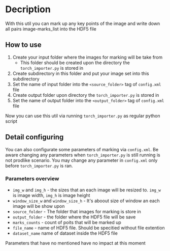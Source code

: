 # Decription
With this util you can mark up any key points of the image and write down all pairs image-marks_list into the HDF5 file
## How to use
1. Create your input folder where the images for marking will be take from
    - This folder should be created upon the directory the `torch_importer.py` is stored in
2. Create subdirectory in this folder and put your image set into this subdirectory
3. Set the name of input folder into the `<source_folder>` tag of `config.xml` file
4. Create output folder upon directory the `torch_importer.py` is stored in
5. Set the name of output folder into the `<output_folder>` tag of `config.xml` file

Now you can use this util via running `torch_importer.py` as regular python script
## Detail configuring
You can also configurate some parameters of marking via `config.xml`. Be aware changing any parameters when `torch_importer.py` is still running is not prodlike scenario. You may change any parameter in `config.xml` only before `torch_importer.py` is ran.
### Parameters overview
- `img_w` and `img_h` - the sizes that an each image will be resized to. `img_w` is image width, `img_h` is image height
- `window_size_w` and `window_size_h` - It's aboout size of window an each image will be show upon
- `source_folder` - The folder that images for marking is store in
- `output_folder` - the folder where the HDF5 file will be save
- `marks_counts` - count of poits that will be marked up
- `file_name` - name of HDF5 file. Should be specitied without file extention
- `dataset_name` name of dataset inside the HDF5 file

Parameters that have no mentioned have no impact at this moment


